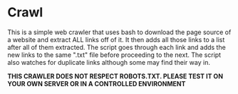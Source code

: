 # Crawl

This is a simple web crawler that uses bash to download the page source of a website and extract ALL links off of it.
It then adds all those links to a list after all of them extracted. The script goes through each link and adds the new
links to the same ".txt" file before proceeding to the next. The script also watches for duplicate links although some
may find their way in.

**THIS CRAWLER DOES NOT RESPECT ROBOTS.TXT. PLEASE TEST IT ON YOUR OWN SERVER OR IN A CONTROLLED ENVIRONMENT**

